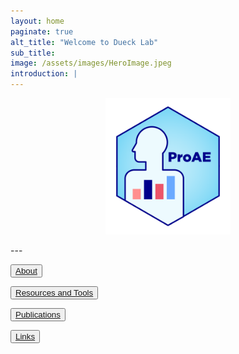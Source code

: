 ```yaml
---
layout: home
paginate: true
alt_title: "Welcome to Dueck Lab"
sub_title: 
image: /assets/images/HeroImage.jpeg
introduction: |
---
```

<p align="center"><img width="200" alt="ProAE" src="/assets/images/ProAE_no_background.png"> 
</p>
---

<button onlick="About"><a href="https://duecklab.github.io/about"> About</a></button>

<button onlick="Resources and Tooks"><a href="https://duecklab.github.io/tools"> Resources and Tools</a></button>

<button onlick="Publications"><a href="https://duecklab.github.io/publications"> Publications</a></button>

<button onlick="Links"><a href="https://duecklab.github.io/links"> Links</a></button>
